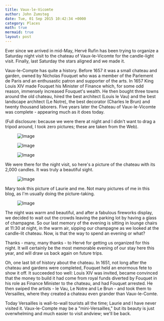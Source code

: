 ```yaml
---
title: Vaux-le-Vicomte
author: John Zumsteg
date: Tue, 01 Sep 2015 10:42:34 +0000
category: Places
math: true
mermaid: true
layout: post
---
```

Ever since we arrived in mid-May, Hervé Rufin has been trying to organize a Saturday night visit to the chateau of Vaux-le-Vicomte for the candle-light visit. Finally, last Saturday the stars aligned and we made it.

Vaux-le-Compte has quite a history. Before 1657 it was a small chateau and garden, owned by Nicholas Fouquet who was a member of the Parlement de Paris and an enthusastic patron and supporter of the arts. In 1657 King Louis XIV made Fouquet his Minister of Finance which, for some odd reason, immensely increased Fouquet's wealth. He then bought three towns around the old chateau, hired the best architect (Louis le Vau) and the best landscape architect (Le Notre), the best decorator (Charles le Brun) and twenty thousand laborers. Five years later the Chateau of Vaux-le-Vicomte was complete - appearing much as it does today.

(Full disclosure: because we were there at night and I didn't want to drag a tripod around, I took zero pictures; these are taken from the Web).

<figure>
	<img src="{{"/assets/images/2015/09/0_Maincy_-_Château_de_Vaux-le-Vicomte_2.jpg" | prepend: site.baseurl | prepend: site.url }}" alt="Image" />
	<figcaption></figcaption>
</figure>



<figure>
	<img src="{{"/assets/images/2015/09/www.MyGorgeousWedding.com-GET-MARRIED-A-LA-FRANCAISE-VAUX-LE-VICOMTE-8-1024x682.jpg" | prepend: site.baseurl | prepend: site.url }}" alt="Image" />
	<figcaption></figcaption>
</figure>

 <figure>
	<img src="{{"/assets/images/2015/09/epic_11.jpg" | prepend: site.baseurl | prepend: site.url }}" alt="Image" />
	<figcaption></figcaption>
</figure>


We were there for the night visit, so here's a picture of the chateau with its 2,000 candles. It was truly a beautiful sight.

<figure>
	<img src="{{"/assets/images/2015/09/61491-vaux-le-vicomte-soiree-aux-chandelles.jpg" | prepend: site.baseurl | prepend: site.url }}" alt="Image" />
	<figcaption></figcaption>
</figure>

Mary took this picture of Laurie and me. Not many pictures of me in this blog, as I'm usually doing the picture-taking.

<figure>
	<img src="{{"/assets/images/2015/09/DSCF0061-1024x768.jpg" | prepend: site.baseurl | prepend: site.url }}" alt="Image" />
	<figcaption></figcaption>
</figure>

The night was warm and beautiful, and after a fabulous fireworks display, we decided to wait out the crowds leaving the parking lot by having a glass of champagne. So our last memory of the evening is sitting in lounge chairs at 11:30 at night, in the warm air, sipping our champagne as we looked at the candle-lit chateau. Now, is that the way to spend an evening or what?

Thanks - many, many thanks - to Hervé for getting us organized for this night. It will certainly be the most memorable evening of our stay here this year, and will draw us back again on future trips.

Oh, one last bit of history about the chateau. In 1651, not long after the chateau and gardens were completed, Fouquet held an enormous fete to show it off. It succeeded too well: Louis XIV was invited, became convinced that the money to build it had come from royal funds diverted by Fouquet in his role as Finance Minister to the chateau, and had Fouquet arrested. He then swiped the artists - le Vau, Le Notre and Le Brun - and took them to Versailles, where they created a chateau even grander than Vaux-le-Comte.

Today Versailles is wall-to-wall tourists all the time; Laurie and I have never visited it. Vaux-le-Compte may be a "mini-Versailles," but its beauty is just overwhelming and much easier to visit andview; we'll be back.

&nbsp;

&nbsp;
